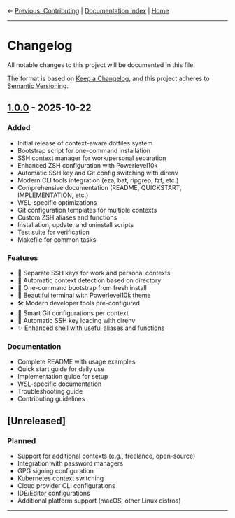 ← [Previous: Contributing](08-CONTRIBUTING.md) | [Documentation Index](00-INDEX.md) | [Home](../README.md)

---

# Changelog

All notable changes to this project will be documented in this file.

The format is based on [Keep a Changelog](https://keepachangelog.com/en/1.0.0/),
and this project adheres to [Semantic Versioning](https://semver.org/spec/v2.0.0.html).

## [1.0.0] - 2025-10-22

### Added
- Initial release of context-aware dotfiles system
- Bootstrap script for one-command installation
- SSH context manager for work/personal separation
- Enhanced ZSH configuration with Powerlevel10k
- Automatic SSH key and Git config switching with direnv
- Modern CLI tools integration (eza, bat, ripgrep, fzf, etc.)
- Comprehensive documentation (README, QUICKSTART, IMPLEMENTATION, etc.)
- WSL-specific optimizations
- Git configuration templates for multiple contexts
- Custom ZSH aliases and functions
- Installation, update, and uninstall scripts
- Test suite for verification
- Makefile for common tasks

### Features
- 🔐 Separate SSH keys for work and personal contexts
- 🎯 Automatic context detection based on directory
- 🚀 One-command bootstrap from fresh install
- 🎨 Beautiful terminal with Powerlevel10k theme
- 🛠️ Modern developer tools pre-configured
- 📝 Smart Git configurations per context
- 🔄 Automatic SSH key loading with direnv
- ✨ Enhanced shell with useful aliases and functions

### Documentation
- Complete README with usage examples
- Quick start guide for daily use
- Implementation guide for setup
- WSL-specific documentation
- Troubleshooting guide
- Contributing guidelines

## [Unreleased]

### Planned
- Support for additional contexts (e.g., freelance, open-source)
- Integration with password managers
- GPG signing configuration
- Kubernetes context switching
- Cloud provider CLI configurations
- IDE/Editor configurations
- Additional platform support (macOS, other Linux distros)

---

[1.0.0]: https://github.com/YOUR_USERNAME/dotfiles/releases/tag/v1.0.0
